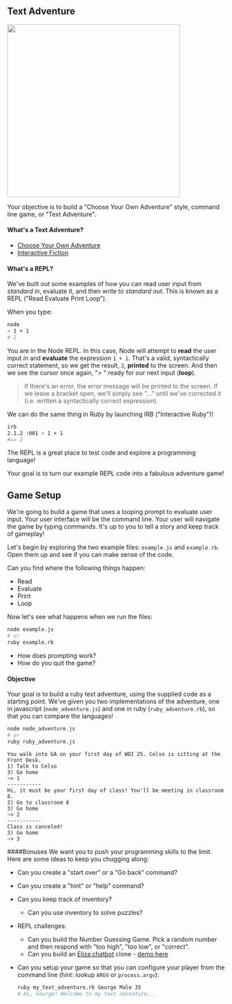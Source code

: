 ## Text Adventure

<img src="https://media.giphy.com/media/CyB3xQXDbdGda/giphy.gif" width=400>

Your objective is to build a "Choose Your Own Adventure" style, command line game, or "Text Adventure".

#### What's a Text Adventure?
* [Choose Your Own Adventure](http://samizdat.cc/cyoa/)
* [Interactive Fiction](https://en.wikipedia.org/wiki/Interactive_fiction)

#### What's a REPL?
We've built out some examples of how you can read user input from _standard in_, evaluate it, and then write to _standard out_. This is known as a REPL ("Read Evaluate Print Loop").

When you type:

``` bash
node
> 1 + 1
# 2
```

You are in the Node REPL. In this case, Node will attempt to **read** the user input _in_ and **evaluate** the expression `1 + 1`. That's a valid, syntactically correct statement, so we get the result, `2`, **printed** to the screen. And then we see the cursor once again, "> " ready for our next input (**loop**).

> If there's an error, the error message will be printed to the screen. If we leave a bracket open, we'll simply see "..." until we've corrected it (i.e. written a syntactically correct expression).

We can do the same thing in Ruby by launching IRB ("Interactive Ruby")!

```bash
irb
2.1.2 :001 > 1 + 1
#=> 2
```

The REPL is a great place to test code and explore a programming language!

Your goal is to turn our example REPL code into a fabulous adventure game!

## Game Setup
We're going to build a game that uses a looping prompt to evaluate user input. Your user interface will be the command line. Your user will navigate the game by typing commands. It's up to you to tell a story and keep track of gameplay!

Let's begin by exploring the two example files: `example.js` and `example.rb`. Open them up and see if you can make sense of the code.

Can you find where the following things happen:
* Read
* Evaluate
* Print
* Loop

Now let's see what happens when we run the files:

``` bash
node example.js
# or
ruby example.rb
```

* How does prompting work?
* How do you quit the game?

#### Objective
Your goal is to build a ruby text adventure, using the supplied code as a starting point. We've given you two implementations of the adventure, one in javascript (`node_adventure.js`) and one in ruby (`ruby_adventure.rb`), so that you can compare the languages!

```bash
node node_adventure.js
# or
ruby ruby_adventure.js
```

```
You walk into GA on your first day of WDI 25. Celso is sitting at the Front Desk.
1) Talk to Celso
3) Go home
~> 1
-----------
Hi, it must be your first day of class! You'll be meeting in classroom 8.
2) Go to classroom 8
3) Go home
~> 2
-----------
Class is canceled!
3) Go home
~> 3
```

####Bonuses
We want you to push your programming skills to the limit. Here are some ideas to keep you chugging along:

- Can you create a "start over" or a "Go back" command?
- Can you create a "hint" or "help" command?
- Can you keep track of inventory?
    - Can you use inventory to solve puzzles?
- REPL challenges:
    - Can you build the Number Guessing Game. Pick a random number and then respond with "too high", "too low", or "correct".
    - Can you build an [Eliza chatbot](https://en.wikipedia.org/wiki/ELIZA) clone - [demo here](http://manifestation.com/neurotoys/eliza.php3/)
- Can you setup your game so that you can configure your player from the command line (hint: lookup `ARGV` or `process.argv`):

    ```bash
    ruby my_text_adventure.rb George Male 35
    # Hi, George! Welcome to my text adventure...
    ```
